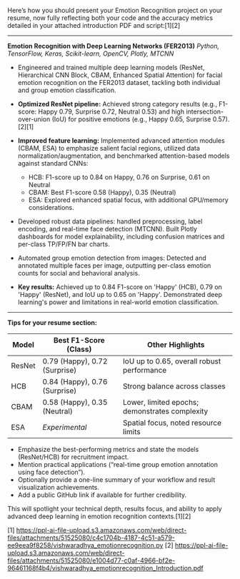 Here’s how you should present your Emotion Recognition project on your resume, now fully reflecting both your code and the accuracy metrics detailed in your attached introduction PDF and script:[1][2]

***

**Emotion Recognition with Deep Learning Networks (FER2013)**
*Python, TensorFlow, Keras, Scikit-learn, OpenCV, Plotly, MTCNN*

- Engineered and trained multiple deep learning models (ResNet, Hierarchical CNN Block, CBAM, Enhanced Spatial Attention) for facial emotion recognition on the FER2013 dataset, tackling both individual and group emotion classification.

- **Optimized ResNet pipeline:** Achieved strong category results (e.g., F1-score: Happy 0.79, Surprise 0.72, Neutral 0.53) and high intersection-over-union (IoU) for positive emotions (e.g., Happy 0.65, Surprise 0.57).[2][1]
  
- **Improved feature learning:** Implemented advanced attention modules (CBAM, ESA) to emphasize salient facial regions, utilized data normalization/augmentation, and benchmarked attention-based models against standard CNNs:
    - HCB: F1-score up to 0.84 on Happy, 0.76 on Surprise, 0.61 on Neutral
    - CBAM: Best F1-score 0.58 (Happy), 0.35 (Neutral)
    - ESA: Explored enhanced spatial focus, with additional GPU/memory considerations.
  
- Developed robust data pipelines: handled preprocessing, label encoding, and real-time face detection (MTCNN). Built Plotly dashboards for model explainability, including confusion matrices and per-class TP/FP/FN bar charts.

- Automated group emotion detection from images: Detected and annotated multiple faces per image, outputting per-class emotion counts for social and behavioral analysis.

- **Key results:** Achieved up to 0.84 F1-score on 'Happy' (HCB), 0.79 on 'Happy' (ResNet), and IoU up to 0.65 on 'Happy'. Demonstrated deep learning's power and limitations in real-world emotion classification.

***

**Tips for your resume section:**

| Model          | Best F1-Score (Class)        | Other Highlights                              |
|----------------|-----------------------------|-----------------------------------------------|
| ResNet         | 0.79 (Happy), 0.72 (Surprise)| IoU up to 0.65, overall robust performance    |
| HCB            | 0.84 (Happy), 0.76 (Surprise)| Strong balance across classes                 |
| CBAM           | 0.58 (Happy), 0.35 (Neutral) | Lower, limited epochs; demonstrates complexity|
| ESA            | *Experimental*               | Spatial focus, noted resource limits          |

- Emphasize the best-performing metrics and state the models (ResNet/HCB) for recruitment impact.
- Mention practical applications (“real-time group emotion annotation using face detection”).
- Optionally provide a one-line summary of your workflow and result visualization achievements.
- Add a public GitHub link if available for further credibility.

This will spotlight your technical depth, results focus, and ability to apply advanced deep learning in emotion recognition contexts.[1][2]

[1] https://ppl-ai-file-upload.s3.amazonaws.com/web/direct-files/attachments/51525080/c4c1704b-4187-4c51-a579-ee9eea9f8258/vishwaradhya_emotionrecognition.py
[2] https://ppl-ai-file-upload.s3.amazonaws.com/web/direct-files/attachments/51525080/e1004d77-c0af-4966-bf2e-96461168f4b4/vishwaradhya_emotionrecognition_Introduction.pdf
